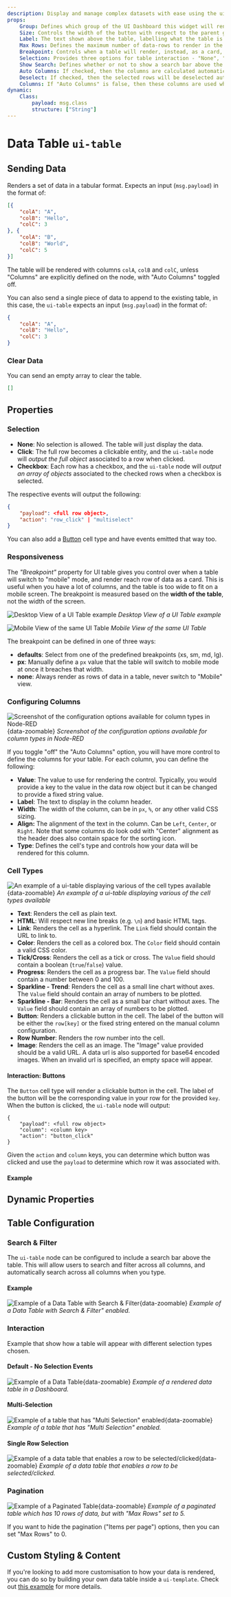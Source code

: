```yaml
---
description: Display and manage complex datasets with ease using the ui-table widget in Node-RED Dashboard 2.0.
props:
    Group: Defines which group of the UI Dashboard this widget will render in.
    Size: Controls the width of the button with respect to the parent group. Maximum value is the width of the group.
    Label: The text shown above the table, labelling what the table is showing.
    Max Rows: Defines the maximum number of data-rows to render in the table. Excess rows will be available through pagination control. Set to "0" for no pagination.
    Breakpoint: Controls when a table will render, instead, as a card, with each column from a row rendering as a row in a larger, contain a row, for a single entry.The breakpoint is measured based on the <b>width of the table</b>, not the width of the screen.
    Selection: Provides three options for table interaction - "None", "Click" and "Checkbox"
    Show Search: Defines whether or not to show a search bar above the table. Will permit searching and filtering across all columns.
    Auto Columns: If checked, then the columns are calculated automatically based on the contents of received messages.
    Deselect: If checked, then the selected rows will be deselected automatically when the rows are replaced by other rows.
    Columns: If "Auto Columns" is false, then these columns are used when rendering the table instead.
dynamic:
    Class:
        payload: msg.class
        structure: ["String"]
---
```


<script setup>
    import { ref } from 'vue'

    import ExampleCellTypes from '../../examples/ui-table-cell-types.json'

    import FlowViewer from '../../components/FlowViewer.vue'
    import AddedIn from '../../components/AddedIn.vue'
    import TryDemo from "./../../components/TryDemo.vue";

    const examples = ref({
      'cellTypes': ExampleCellTypes
    })
</script>


<TryDemo href="table">

# Data Table `ui-table` <AddedIn version="0.4.0" />

</TryDemo>

## Sending Data

Renders a set of data in a tabular format. Expects an input (`msg.payload`) in the format of:

```json
[{
    "colA": "A",
    "colB": "Hello",
    "colC": 3
}, {
    "colA": "B",
    "colB": "World",
    "colC": 5
}]
```

The table will be rendered with columns `colA`, `colB` and `colC`, unless "Columns" are explicitly defined on the node, with "Auto Columns" toggled off.

You can also send a single piece of data to append to the existing table, in this case, the `ui-table` expects an input (`msg.payload`) in the format of:

```json
{
    "colA": "A",
    "colB": "Hello",
    "colC": 3
}
```

### Clear Data

You can send an empty array to clear the table.

```json
[]
```

## Properties

<PropsTable/>

### Selection

- **None**: No selection is allowed. The table will just display the data.
- **Click**: The full row becomes a clickable entity, and the `ui-table` node will _output the full object_ associated to a row when clicked.
- **Checkbox**: Each row has a checkbox, and the `ui-table` node will _output an array of objects_ associated to the checked rows when a checkbox is selected.


The respective events will output the following:

```json
{
    "payload": <full row object>,
    "action": "row_click" | "multiselect"
}
```

You can also add a [Button](#interaction-buttons) cell type and have events emitted that way too.

### Responsiveness <AddedIn version="1.15.0" />

The _"Breakpoint"_ property for UI table gives you control over when a table will switch to "mobile" mode, and render reach row of data as a card. This is useful when you have a lot of columns, and the table is too wide to fit on a mobile screen. The breakpoint is measured based on the **width of the table**, not the width of the screen.

![Desktop View of a UI Table example](/images/node-examples/ui-table-responsiveness-desktop.png)
_Desktop View of a UI Table example_

![Mobile View of the same UI Table](/images/node-examples/ui-table-responsiveness-mobile.png)
_Mobile View of the same UI Table_

The breakpoint can be defined in one of three ways:

- **defaults**: Select from one of the predefined breakpoints (xs, sm, md, lg).
- **px**: Manually define a `px` value that the table will switch to mobile mode at once it breaches that width.
- **none**: Always render as rows of data in a table, never switch to "Mobile" view.

### Configuring Columns

![Screenshot of the configuration options available for column types in Node-RED](/images/node-examples/ui-table-column-config.png "Screenshot of the configuration options available for column types in Node-RED"){data-zoomable}
_Screenshot of the configuration options available for column types in Node-RED_

If you toggle "off" the "Auto Columns" option, you will have more control to define the columns for your table. For each column, you can define the following:

- **Value**: The value to use for rendering the control. Typically, you would provide a key to the value in the data row object but it can be changed to provide a fixed string value.
- **Label**: The text to display in the column header.
- **Width**: The width of the column, can be in `px`, `%`, or any other valid CSS sizing.
- **Align:** The alignment of the text in the column. Can be `Left`, `Center`, or `Right`. Note that some columns do look odd with "Center" alignment as the header does also contain space for the sorting icon.
- **Type**: Defines the cell's type and controls how your data will be rendered for this column.

### Cell Types <AddedIn version="1.10.0" />

![An example of a ui-table displaying various of the cell types available](/images/node-examples/ui-table-cell-types.png "An example of a ui-table displaying various of the cell types available"){data-zoomable}
_An example of a ui-table displaying various of the cell types available_

- **Text**: Renders the cell as plain text.
- **HTML**: Will respect new line breaks (e.g. `\n`) and basic HTML tags.
- **Link**: Renders the cell as a hyperlink. The `Link` field should contain the URL to link to.
- **Color**: Renders the cell as a colored box. The `Color` field should contain a valid CSS color.
- **Tick/Cross**: Renders the cell as a tick or cross. The `Value` field should contain a boolean (`true`/`false`) value.
- **Progress**: Renders the cell as a progress bar. The `Value` field should contain a number between 0 and 100.
- **Sparkline - Trend**: Renders the cell as a small line chart without axes. The `Value` field should contain an array of numbers to be plotted.
- **Sparkline - Bar**: Renders the cell as a small bar chart without axes. The `Value` field should contain an array of numbers to be plotted.
- **Button**: Renders a clickable button in the cell. The label of the button will be either the `row[key]` or the fixed string entered on the manual column configuration.
- **Row Number**: Renders the row number into the cell.
- **Image**: Renders the cell as an image. The "Image" value provided should be a valid URL.  A data url is also supported for base64 encoded images. When an invalid url is specified, an empty space will appear.

#### Interaction: Buttons

The `Button` cell type will render a clickable button in the cell. The label of the button will be the corresponding value in your row for the provided `key`. When the button is clicked, the `ui-table` node will output:

```
{
    "payload": <full row object>
    "column": <column key>
    "action": "button_click"
}
```

Given the `action` and `column` keys, you can determine which button was clicked and use the `payload` to determine which row it was associated with.

#### Example

<FlowViewer :flow="examples['cellTypes']" height="200px"/>

## Dynamic Properties

<DynamicPropsTable/>

## Table Configuration

### Search & Filter

The `ui-table` node can be configured to include a search bar above the table. This will allow users to search and filter across all columns, and automatically search across all columns when you type.

#### Example

![Example of a Data Table with Search & Filter](/images/node-examples/ui-table-search.png "Example of a Data Table with Search & Filter"){data-zoomable}
*Example of a Data Table with Search & Filter" enabled.*

### Interaction

Example that show how a table will appear with different selection types chosen.

#### Default - No Selection Events

![Example of a Data Table](/images/node-examples/ui-table.png "Example of a Data Table"){data-zoomable}
*Example of a rendered data table in a Dashboard.*

#### Multi-Selection
![Example of a table that has "Multi Selection" enabled](/images/node-examples/ui-table-multi.png "Example of a table that has 'Multi Selection' enabled"){data-zoomable}
*Example of a table that has "Multi Selection" enabled.*

#### Single Row Selection

![Example of a data table that enables a row to be selected/clicked](/images/node-examples/ui-table-click.png "Example of a data table that enables a row to be selected/clicked"){data-zoomable}
*Example of a data table that enables a row to be selected/clicked.*

### Pagination

![Example of a Paginated Table](/images/node-examples/ui-table-pagination.png "Example of a Paginated Table"){data-zoomable}
*Example of a paginated table which has 10 rows of data, but with "Max Rows" set to 5.*

If you want to hide the pagination ("Items per page") options, then you can set "Max Rows" to 0.

## Custom Styling & Content

If you're looking to add more customisation to how your data is rendered, you can do so by building your own data table inside a `ui-template`. Check out [this example](../../user/template-examples.md#custom-tables) for more details.
